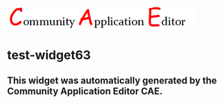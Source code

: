 ![CAE](https://github.com/CAE-Community-Application-Editor/CAE-Deployment-Temp/blob/gh-pages/frontendComponent-test-widget63/img/logo.png)  

test-widget63
===================


This widget was automatically generated by the Community Application Editor CAE.  
---------------
